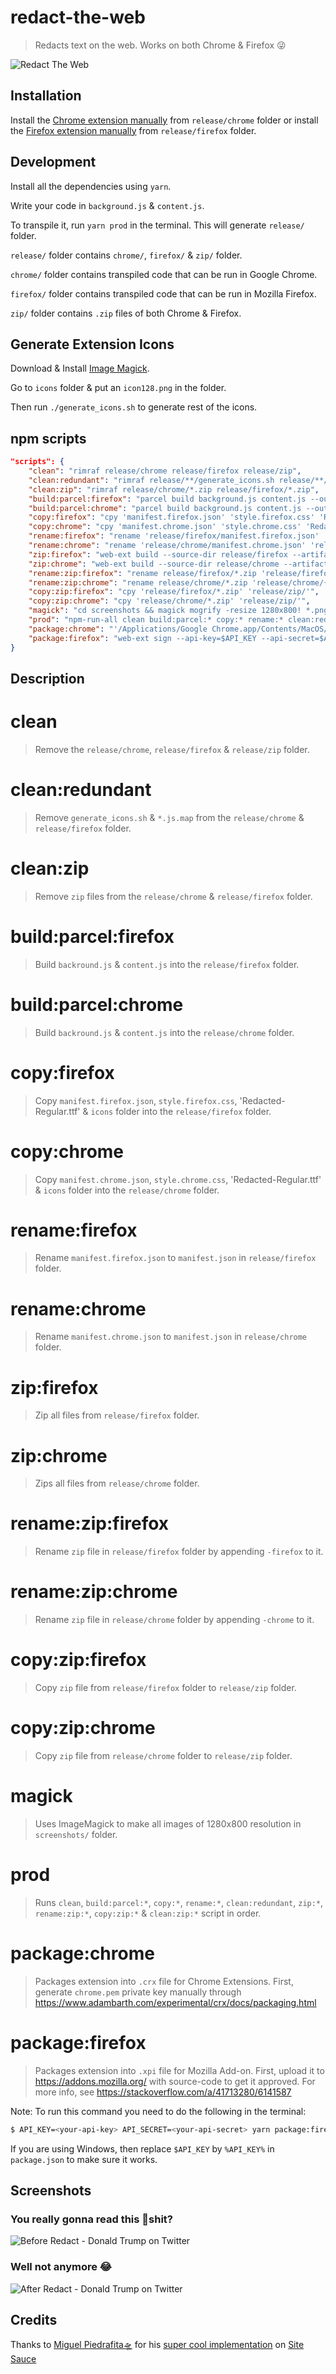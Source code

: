 # redact-the-web

> Redacts text on the web. Works on both Chrome & Firefox 😜

![Redact The Web](./screenshots/redact-the-web.gif)

## Installation

Install the [Chrome extension manually](https://superuser.com/a/247654) from `release/chrome` folder or install the [Firefox extension manually](https://developer.mozilla.org/en-US/docs/Mozilla/Add-ons/WebExtensions/Temporary_Installation_in_Firefox) from `release/firefox` folder.

## Development

Install all the dependencies using `yarn`.

Write your code in `background.js` & `content.js`.

To transpile it, run `yarn prod` in the terminal. This will generate `release/` folder.

`release/` folder contains `chrome/`, `firefox/` & `zip/` folder.

`chrome/` folder contains transpiled code that can be run in Google Chrome.

`firefox/` folder contains transpiled code that can be run in Mozilla Firefox.

`zip/` folder contains `.zip` files of both Chrome & Firefox.

## Generate Extension Icons

Download & Install [Image Magick](https://www.imagemagick.org/).

Go to `icons` folder & put an `icon128.png` in the folder.

Then run `./generate_icons.sh` to generate rest of the icons.

## npm scripts

```json
"scripts": {
	"clean": "rimraf release/chrome release/firefox release/zip",
	"clean:redundant": "rimraf release/**/generate_icons.sh release/**/*.js.map",
	"clean:zip": "rimraf release/chrome/*.zip release/firefox/*.zip",
	"build:parcel:firefox": "parcel build background.js content.js --out-dir release/firefox",
	"build:parcel:chrome": "parcel build background.js content.js --out-dir release/chrome",
	"copy:firefox": "cpy 'manifest.firefox.json' 'style.firefox.css' 'Redacted-Regular.ttf' 'icons' 'release/firefox'",
	"copy:chrome": "cpy 'manifest.chrome.json' 'style.chrome.css' 'Redacted-Regular.ttf' 'icons' 'release/chrome'",
	"rename:firefox": "rename 'release/firefox/manifest.firefox.json' 'release/firefox/manifest.json' && rename 'release/firefox/style.firefox.css' 'release/firefox/style.css'",
	"rename:chrome": "rename 'release/chrome/manifest.chrome.json' 'release/chrome/manifest.json' && rename 'release/chrome/style.chrome.css' 'release/chrome/style.css'",
	"zip:firefox": "web-ext build --source-dir release/firefox --artifacts-dir release/firefox",
	"zip:chrome": "web-ext build --source-dir release/chrome --artifacts-dir release/chrome",
	"rename:zip:firefox": "rename release/firefox/*.zip 'release/firefox/{{f}}-firefox'",
	"rename:zip:chrome": "rename release/chrome/*.zip 'release/chrome/{{f}}-chrome'",
	"copy:zip:firefox": "cpy 'release/firefox/*.zip' 'release/zip/'",
	"copy:zip:chrome": "cpy 'release/chrome/*.zip' 'release/zip/'",
	"magick": "cd screenshots && magick mogrify -resize 1280x800! *.png",
	"prod": "npm-run-all clean build:parcel:* copy:* rename:* clean:redundant zip:* rename:zip:* copy:zip:* clean:zip",
	"package:chrome": "'/Applications/Google Chrome.app/Contents/MacOS/Google Chrome' --pack-extension=./release/chrome --pack-extension-key=./release/chrome.pem",
	"package:firefox": "web-ext sign --api-key=$API_KEY --api-secret=$API_SECRET --source-dir release/firefox --artifacts-dir release/"
}
```

## Description

# clean

> Remove the `release/chrome`, `release/firefox` & `release/zip` folder.

# clean:redundant

> Remove `generate_icons.sh` & `*.js.map` from the `release/chrome` & `release/firefox` folder.

# clean:zip

> Remove `zip` files from the `release/chrome` & `release/firefox` folder.

# build:parcel:firefox

> Build `backround.js` & `content.js` into the `release/firefox` folder.

# build:parcel:chrome

> Build `backround.js` & `content.js` into the `release/chrome` folder.

# copy:firefox

> Copy `manifest.firefox.json`, `style.firefox.css`, 'Redacted-Regular.ttf' & `icons` folder into the `release/firefox` folder.

# copy:chrome

> Copy `manifest.chrome.json`, `style.chrome.css`, 'Redacted-Regular.ttf' & `icons` folder into the `release/chrome` folder.

# rename:firefox

> Rename `manifest.firefox.json` to `manifest.json` in `release/firefox` folder.

# rename:chrome

> Rename `manifest.chrome.json` to `manifest.json` in `release/chrome` folder.

# zip:firefox

> Zip all files from `release/firefox` folder.

# zip:chrome

> Zips all files from `release/chrome` folder.

# rename:zip:firefox

> Rename `zip` file in `release/firefox` folder by appending `-firefox` to it.

# rename:zip:chrome

> Rename `zip` file in `release/chrome` folder by appending `-chrome` to it.

# copy:zip:firefox

> Copy `zip` file from `release/firefox` folder to `release/zip` folder.

# copy:zip:chrome

> Copy `zip` file from `release/chrome` folder to `release/zip` folder.

# magick

> Uses ImageMagick to make all images of 1280x800 resolution in `screenshots/` folder.

# prod

> Runs `clean`, `build:parcel:*`, `copy:*`, `rename:*`, `clean:redundant`, `zip:*`, `rename:zip:*`, `copy:zip:*` & `clean:zip:*` script in order.

# package:chrome

> Packages extension into `.crx` file for Chrome Extensions. First, generate `chrome.pem` private key manually through https://www.adambarth.com/experimental/crx/docs/packaging.html

# package:firefox

> Packages extension into `.xpi` file for Mozilla Add-on. First, upload it to https://addons.mozilla.org/ with source-code to get it approved. For more info, see https://stackoverflow.com/a/41713280/6141587

Note: To run this command you need to do the following in the terminal:

```bash
$ API_KEY=<your-api-key> API_SECRET=<your-api-secret> yarn package:firefox
```

If you are using Windows, then replace `$API_KEY` by `%API_KEY%` in `package.json` to make sure it works.

## Screenshots

### You really gonna read this 💩shit?

![Before Redact - Donald Trump on Twitter](./screenshots/before-redact.png)

### Well not anymore 😂

![After Redact - Donald Trump on Twitter](./screenshots/after-redact.png)

## Credits

Thanks to [Miguel Piedrafita🛸](https://twitter.com/m1guelpf) for his [super cool implementation](https://twitter.com/deadcoder0904/status/1175015704631734272) on [Site Sauce](https://sitesauce.app/)